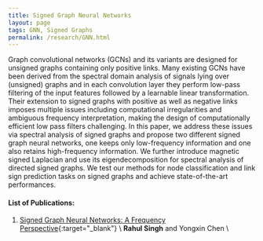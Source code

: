 ```yaml
---
title: Signed Graph Neural Networks
layout: page
tags: GNN, Signed Graphs
permalink: /research/GNN.html
---
```


Graph convolutional networks (GCNs) and its variants are designed for unsigned graphs containing only positive links. 
Many existing GCNs have been derived from the spectral domain analysis of signals lying over (unsigned) graphs and in each convolution layer 
they perform low-pass filtering of the input features followed by a learnable linear transformation. 
Their extension to signed graphs with positive as well as negative links imposes multiple issues including computational irregularities and
ambiguous frequency interpretation, making the design of computationally efficient low pass filters challenging. 
In this paper, we address these issues via spectral analysis of signed graphs and propose two different signed graph neural networks, 
one keeps only low-frequency information and one also retains high-frequency information. 
We further introduce magnetic signed Laplacian and use its eigendecomposition for spectral analysis of directed signed graphs.
We test our methods for node classification and link sign prediction tasks on signed graphs and achieve state-of-the-art performances.

#### List of Publications: ####


1. [Signed Graph Neural Networks: A Frequency Perspective](https://arxiv.org/pdf/2208.07323.pdf){:target="_blank"} \\
**Rahul Singh** and Yongxin Chen \\ 
